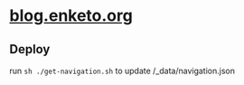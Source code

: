 [blog.enketo.org](https://blog.enketo.org)
=======================


## Deploy

run `sh ./get-navigation.sh` to update /_data/navigation.json

